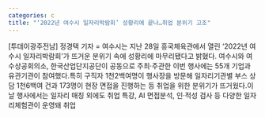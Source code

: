 ```yaml
---
categories: c
title: "‘2022년 여수시 일자리박람회’ 성황리에 끝나…취업 분위기 고조"
---
```

[투데이광주전남] 정경택 기자 = 여수시는 지난 28일 흥국체육관에서 열린 ‘2022년 여수시 일자리박람회’가 뜨거운 분위기 속에 성황리에 마무리됐다고 밝혔다. 여수시와 여수상공회의소, 한국산업단지공단이 공동으로 주최·주관한 이번 행사에는 55개 기업과 유관기관이 참여했다.특히 구직자 1천2백여명이 행사장을 방문해 일자리기관별 부스 상담 1천6백여 건과 173명이 현장 면접을 진행하는 등 취업을 위한 분위기가 뜨거웠다.이날 행사에서는 일자리 매칭 외에도 취업 특강, AI 면접분석, 인·적성 검사 등 다양한 일자리체험관이 운영돼 취업